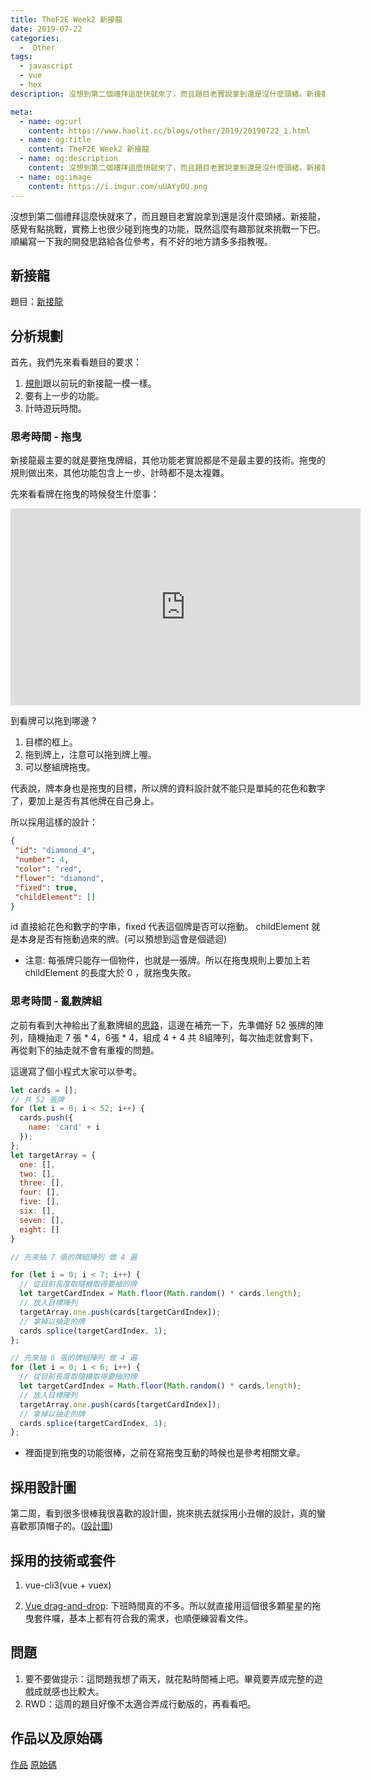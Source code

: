 ```yaml
---
title: TheF2E Week2 新接龍
date: 2019-07-22
categories:
  -  Other
tags:
  - javascript
  - vue
  - hex
description: 沒想到第二個禮拜這麼快就來了，而且題目老實說拿到還是沒什麼頭緒。新接龍，感覺有點挑戰，實務上也很少碰到拖曳的功能，既然這麼有趣那就來挑戰一下巴。順編寫一下我的開發思路給各位參考，有不好的地方請多多指教喔。

meta:
  - name: og:url
    content: https://www.haolit.cc/blogs/other/2019/20190722_1.html
  - name: og:title
    content: TheF2E Week2 新接龍
  - name: og:description
    content: 沒想到第二個禮拜這麼快就來了，而且題目老實說拿到還是沒什麼頭緒。新接龍，感覺有點挑戰，實務上也很少碰到拖曳的功能，既然這麼有趣那就來挑戰一下巴。順編寫一下我的開發思路給各位參考，有不好的地方請多多指教喔。
  - name: og:image
    content: https://i.imgur.com/uUAYyOU.png
---
```


沒想到第二個禮拜這麼快就來了，而且題目老實說拿到還是沒什麼頭緒。新接龍，感覺有點挑戰，實務上也很少碰到拖曳的功能，既然這麼有趣那就來挑戰一下巴。順編寫一下我的開發思路給各位參考，有不好的地方請多多指教喔。

<!-- more -->

## 新接龍

題目：[新接龍](https://challenge.thef2e.com/news/13?fbclid=IwAR3upYshLfJAPszjwh9kJCmwkc1QjrD5Hq09P-cSMVxFjRzib2rR08zh0AU)

## 分析規劃

首先，我們先來看看題目的要求：

1. [規則](https://zh.wikipedia.org/wiki/%E6%96%B0%E6%8E%A5%E9%BE%8D)跟以前玩的新接龍一模一樣。
2. 要有上一步的功能。
3. 計時遊玩時間。

### 思考時間 - 拖曳

新接龍最主要的就是要拖曳牌組，其他功能老實說都是不是最主要的技術。拖曳的規則做出來，其他功能包含上一步、計時都不是太複雜。

先來看看牌在拖曳的時候發生什麼事：
<iframe width="560" height="315" src="https://www.youtube.com/embed/rcFGofJk-Ec" frameborder="0" allow="accelerometer; autoplay; encrypted-media; gyroscope; picture-in-picture" allowfullscreen></iframe>

到看牌可以拖到哪邊 ?

1. 目標的框上。
2. 拖到牌上，注意可以拖到牌上喔。
3. 可以整組牌拖曳。

代表說，牌本身也是拖曳的目標，所以牌的資料設計就不能只是單純的花色和數字了，要加上是否有其他牌在自己身上。

所以採用這樣的設計：

```json
{
 "id": "diamond_4",
 "number": 4,
 "color": "red",
 "flower": "diamond",
 "fixed": true,
 "childElement": []
}
```

id 直接給花色和數字的字串，fixed 代表這個牌是否可以拖動。 childElement 就是本身是否有拖動過來的牌。(可以預想到這會是個遞迴)

* 注意: 每張牌只能存一個物件，也就是一張牌。所以在拖曳規則上要加上若 childElement 的長度大於 0 ，就拖曳失敗。

### 思考時間 - 亂數牌組

之前有看到大神給出了亂數牌組的[思路](https://hsiangfeng.github.io/javascript/20190712/1140639545/?fbclid=IwAR3Aq3a5XRJ0PivnlIchSVZypUvYujxBOS8OivyVHUgEWBQ5YRmVI2o_VSk)，這邊在補充一下，先準備好 52 張牌的陣列，隨機抽走 7 張 * 4，6張 * 4，組成 4 + 4 共 8組陣列，每次抽走就會剩下，再從剩下的抽走就不會有重複的問題。

這邊寫了個小程式大家可以參考。

```js
let cards = [];
// 共 52 張牌
for (let i = 0; i < 52; i++) {
  cards.push({
    name: 'card' + i
  });
};
let targetArray = {
  one: [],
  two: [],
  three: [],
  four: [],
  five: [],
  six: [],
  seven: [],
  eight: []
}

// 先來抽 7 張的牌組陣列 做 4 遍

for (let i = 0; i < 7; i++) {
  // 從目前長度取隨機取得要抽的牌   
  let targetCardIndex = Math.floor(Math.random() * cards.length);
  // 放入目標陣列   
  targetArray.one.push(cards[targetCardIndex]);
  // 拿掉以抽走的牌
  cards.splice(targetCardIndex, 1);
};

// 先來抽 6 張的牌組陣列 做 4 遍
for (let i = 0; i < 6; i++) {
  // 從目前長度取隨機取得要抽的牌   
  let targetCardIndex = Math.floor(Math.random() * cards.length);
  // 放入目標陣列   
  targetArray.one.push(cards[targetCardIndex]);
  // 拿掉以抽走的牌
  cards.splice(targetCardIndex, 1);
};
```

* 裡面提到拖曳的功能很棒，之前在寫拖曳互動的時候也是參考相關文章。

## 採用設計圖

第二周，看到很多很棒我很喜歡的設計圖，挑來挑去就採用小丑帽的設計，真的蠻喜歡那頂帽子的。([設計圖](https://xd.adobe.com/spec/149c4538-f478-4557-4660-b489de0f59ec-62ad/grid/))

## 採用的技術或套件


1. vue-cli3(vue + vuex)

2. [Vue drag-and-drop](https://github.com/SortableJS/Vue.Draggable): 下班時間真的不多。所以就直接用這個很多顆星星的拖曳套件囉，基本上都有符合我的需求，也順便練習看文件。

## 問題

1. 要不要做提示：這問題我想了兩天，就花點時間補上吧。畢竟要弄成完整的遊戲成就感也比較大。
2. RWD：這周的題目好像不太適合弄成行動版的，再看看吧。

## 作品以及原始碼

[作品](https://www.haolit.cc/TheF2E_Week2_FreeCell/dist/)
[原始碼](https://github.com/EasonChang0115/TheF2E_Week2_FreeCell)
